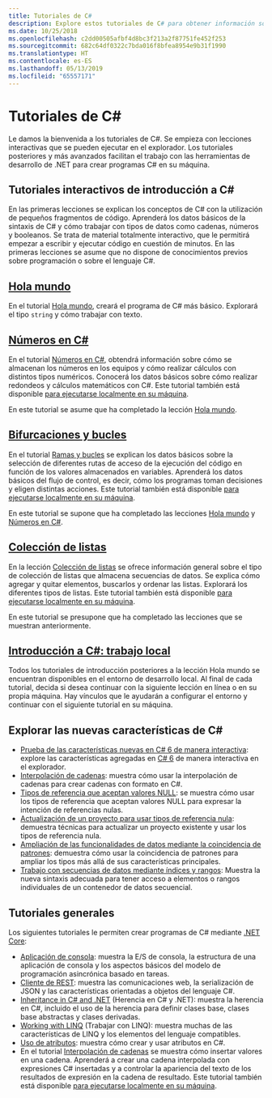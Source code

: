 ```yaml
---
title: Tutoriales de C#
description: Explore estos tutoriales de C# para obtener información sobre cómo compilar programas de C# y conocer las características de este lenguaje.
ms.date: 10/25/2018
ms.openlocfilehash: c2dd00505afbf4d8bc3f213a2f87751fe452f253
ms.sourcegitcommit: 682c64df0322c7bda016f8bfea8954e9b31f1990
ms.translationtype: HT
ms.contentlocale: es-ES
ms.lasthandoff: 05/13/2019
ms.locfileid: "65557171"
---
```

# <a name="c-tutorials"></a>Tutoriales de C#

Le damos la bienvenida a los tutoriales de C#. Se empieza con lecciones interactivas que se pueden ejecutar en el explorador. Los tutoriales posteriores y más avanzados facilitan el trabajo con las herramientas de desarrollo de .NET para crear programas C# en su máquina.

## <a name="introduction-to-c-interactive-tutorials"></a>Tutoriales interactivos de introducción a C#

En las primeras lecciones se explican los conceptos de C# con la utilización de pequeños fragmentos de código. Aprenderá los datos básicos de la sintaxis de C# y cómo trabajar con tipos de datos como cadenas, números y booleanos. Se trata de material totalmente interactivo, que le permitirá empezar a escribir y ejecutar código en cuestión de minutos. En las primeras lecciones se asume que no dispone de conocimientos previos sobre programación o sobre el lenguaje C#.

## <a name="hello-worldintro-to-csharphello-worldyml"></a>[Hola mundo](intro-to-csharp/hello-world.yml)

En el tutorial [Hola mundo](intro-to-csharp/hello-world.yml), creará el programa de C# más básico. Explorará el tipo `string` y cómo trabajar con texto.

## <a name="numbers-in-cintro-to-csharpnumbers-in-csharpyml"></a>[Números en C#](intro-to-csharp/numbers-in-csharp.yml)

En el tutorial [Números en C#](intro-to-csharp/numbers-in-csharp.yml), obtendrá información sobre cómo se almacenan los números en los equipos y cómo realizar cálculos con distintos tipos numéricos. Conocerá los datos básicos sobre cómo realizar redondeos y cálculos matemáticos con C#. Este tutorial también está disponible [para ejecutarse localmente en su máquina](intro-to-csharp/numbers-in-csharp-local.md).

En este tutorial se asume que ha completado la lección [Hola mundo](intro-to-csharp/hello-world.yml).

## <a name="branches-and-loopsintro-to-csharpbranches-and-loopsyml"></a>[Bifurcaciones y bucles](intro-to-csharp/branches-and-loops.yml)

En el tutorial [Ramas y bucles](intro-to-csharp/branches-and-loops.yml) se explican los datos básicos sobre la selección de diferentes rutas de acceso de la ejecución del código en función de los valores almacenados en variables. Aprenderá los datos básicos del flujo de control, es decir, cómo los programas toman decisiones y eligen distintas acciones. Este tutorial también está disponible [para ejecutarse localmente en su máquina](intro-to-csharp/branches-and-loops-local.md).

En este tutorial se supone que ha completado las lecciones [Hola mundo](intro-to-csharp/hello-world.yml) y [Números en C#](intro-to-csharp/numbers-in-csharp.yml).

## <a name="list-collectionintro-to-csharplist-collectionyml"></a>[Colección de listas](intro-to-csharp/list-collection.yml)

En la lección [Colección de listas](intro-to-csharp/list-collection.yml) se ofrece información general sobre el tipo de colección de listas que almacena secuencias de datos. Se explica cómo agregar y quitar elementos, buscarlos y ordenar las listas. Explorará los diferentes tipos de listas. Este tutorial también está disponible [para ejecutarse localmente en su máquina](intro-to-csharp/arrays-and-collections.md).

En este tutorial se presupone que ha completado las lecciones que se muestran anteriormente.

## <a name="introduction-to-c----work-locallyintro-to-csharplocal-environmentmd"></a>[Introducción a C#: trabajo local](intro-to-csharp/local-environment.md)

Todos los tutoriales de introducción posteriores a la lección Hola mundo se encuentran disponibles en el entorno de desarrollo local. Al final de cada tutorial, decida si desea continuar con la siguiente lección en línea o en su propia máquina. Hay vínculos que le ayudarán a configurar el entorno y continuar con el siguiente tutorial en su máquina.

## <a name="explore-new-features-in-c"></a>Explorar las nuevas características de C\#

* [Prueba de las características nuevas en C# 6 de manera interactiva](exploration/csharp-6.yml): explore las características agregadas en [C# 6](../whats-new/csharp-6.md) de manera interactiva en el explorador.
* [Interpolación de cadenas](string-interpolation.md): muestra cómo usar la interpolación de cadenas para crear cadenas con formato en C#.
* [Tipos de referencia que aceptan valores NULL](nullable-reference-types.md): se muestra cómo usar los tipos de referencia que aceptan valores NULL para expresar la intención de referencias nulas.
* [Actualización de un proyecto para usar tipos de referencia nula](upgrade-to-nullable-references.md): demuestra técnicas para actualizar un proyecto existente y usar los tipos de referencia nula.
* [Ampliación de las funcionalidades de datos mediante la coincidencia de patrones](pattern-matching.md): demuestra cómo usar la coincidencia de patrones para ampliar los tipos más allá de sus características principales.
* [Trabajo con secuencias de datos mediante índices y rangos](ranges-indexes.md): Muestra la nueva sintaxis adecuada para tener acceso a elementos o rangos individuales de un contenedor de datos secuencial.

## <a name="general-tutorials"></a>Tutoriales generales

Los siguientes tutoriales le permiten crear programas de C# mediante [.NET Core](../../core/index.md):

* [Aplicación de consola](console-teleprompter.md): muestra la E/S de consola, la estructura de una aplicación de consola y los aspectos básicos del modelo de programación asincrónica basado en tareas.
* [Cliente de REST](console-webapiclient.md): muestra las comunicaciones web, la serialización de JSON y las características orientadas a objetos del lenguaje C#.
* [Inheritance in C# and .NET](inheritance.md) (Herencia en C# y .NET): muestra la herencia en C#, incluido el uso de la herencia para definir clases base, clases base abstractas y clases derivadas.
* [Working with LINQ](working-with-linq.md) (Trabajar con LINQ): muestra muchas de las características de LINQ y los elementos del lenguaje compatibles.
* [Uso de atributos](attributes.md): muestra cómo crear y usar atributos en C#.
* En el tutorial [Interpolación de cadenas](exploration/interpolated-strings.yml) se muestra cómo insertar valores en una cadena. Aprenderá a crear una cadena interpolada con expresiones C# insertadas y a controlar la apariencia del texto de los resultados de expresión en la cadena de resultado. Este tutorial también está disponible [para ejecutarse localmente en su máquina](exploration/interpolated-strings-local.md).
